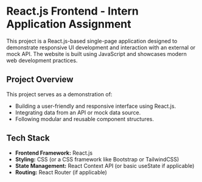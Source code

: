 # React.js Frontend - Intern Application Assignment

This project is a React.js-based single-page application designed to demonstrate responsive UI development and interaction with an external or mock API. The website is built using JavaScript and showcases modern web development practices.

## Project Overview
This project serves as a demonstration of:
- Building a user-friendly and responsive interface using React.js.
- Integrating data from an API or mock data source.
- Following modular and reusable component structures.


## Tech Stack
- **Frontend Framework:** React.js
- **Styling:** CSS (or a CSS framework like Bootstrap or TailwindCSS)
- **State Management:** React Context API (or basic useState if applicable)
- **Routing:** React Router (if applicable)
